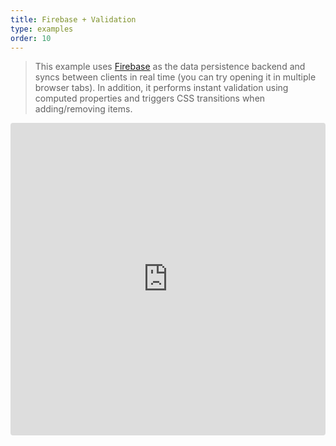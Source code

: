 ```yaml
---
title: Firebase + Validation
type: examples
order: 10
---
```


> This example uses [Firebase](https://firebase.google.com/) as the data persistence backend and syncs between clients in real time (you can try opening it in multiple browser tabs). In addition, it performs instant validation using computed properties and triggers CSS transitions when adding/removing items.

<iframe src="https://codesandbox.io/embed/github/vuejs/v2.vuejs.org/tree/master/src/v2/examples/vue-20-firebase-validation?codemirror=1&hidedevtools=1&hidenavigation=1&theme=light" style="width:100%; height:500px; border:0; border-radius: 4px; overflow:hidden;" title="vue-20-template-compilation" allow="geolocation; microphone; camera; midi; vr; accelerometer; gyroscope; payment; ambient-light-sensor; encrypted-media; usb" sandbox="allow-modals allow-forms allow-popups allow-scripts allow-same-origin"></iframe>
